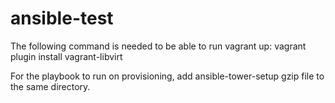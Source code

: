 # ansible-test
The following command is needed to be able to run vagrant up:
vagrant plugin install vagrant-libvirt

For the playbook to run on provisioning, add ansible-tower-setup gzip file to the same directory. 
